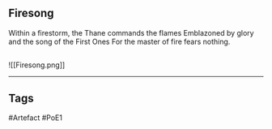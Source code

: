 ## Firesong
Within a firestorm, the Thane commands the flames
Emblazoned by glory and the song of the First Ones
For the master of fire fears nothing.
##
![[Firesong.png]]

---
## Tags
#Artefact
#PoE1